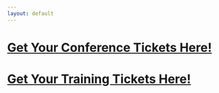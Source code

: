 ```yaml
---
layout: default
---
```

# [Get Your Conference Tickets Here!](https://events.eventzilla.net/e/bsides-rochester-2023--conference-2138602907)
# [Get Your Training Tickets Here!](https://events.eventzilla.net/e/-bsides-rochester-2023--trainings-2138597401?=1676767103865)
